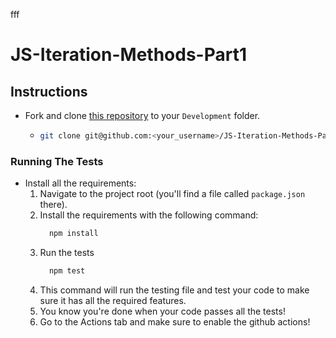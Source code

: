 
fff
# JS-Iteration-Methods-Part1

## Instructions

- Fork and clone [this repository](https://github.com/JoinCODED/JS-Iteration-Methods-Part1) to your `Development` folder.
  - ```bash
    git clone git@github.com:<your_username>/JS-Iteration-Methods-Part1.git
    ```

### Running The Tests

- Install all the requirements:
  1.  Navigate to the project root (you'll find a file called `package.json` there).
  2.  Install the requirements with the following command:
      ```bash
        npm install
      ```
  3.  Run the tests
      ```bash
        npm test
      ```
  4.  This command will run the testing file and test your code to make sure it has all the required features.
  5.  You know you're done when your code passes all the tests!
  6.  Go to the Actions tab and make sure to enable the github actions!
